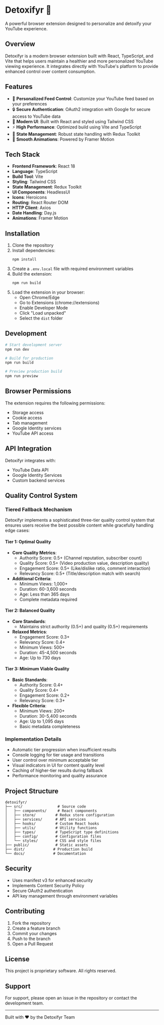 # Detoxifyr 🌟

A powerful browser extension designed to personalize and detoxify your YouTube experience.

## Overview

Detoxifyr is a modern browser extension built with React, TypeScript, and Vite that helps users maintain a healthier and more personalized YouTube viewing experience. It integrates directly with YouTube's platform to provide enhanced control over content consumption.

## Features

- 🎯 **Personalized Feed Control**: Customize your YouTube feed based on your preferences
- 🔒 **Secure Authentication**: OAuth2 integration with Google for secure access to YouTube data
- 🎨 **Modern UI**: Built with React and styled using Tailwind CSS
- ⚡ **High Performance**: Optimized build using Vite and TypeScript
- 🔄 **State Management**: Robust state handling with Redux Toolkit
- 🎨 **Smooth Animations**: Powered by Framer Motion

## Tech Stack

- **Frontend Framework**: React 18
- **Language**: TypeScript
- **Build Tool**: Vite
- **Styling**: Tailwind CSS
- **State Management**: Redux Toolkit
- **UI Components**: HeadlessUI
- **Icons**: Heroicons
- **Routing**: React Router DOM
- **HTTP Client**: Axios
- **Date Handling**: Day.js
- **Animations**: Framer Motion

## Installation

1. Clone the repository
2. Install dependencies:
   ```bash
   npm install
   ```
3. Create a `.env.local` file with required environment variables
4. Build the extension:
   ```bash
   npm run build
   ```
5. Load the extension in your browser:
   - Open Chrome/Edge
   - Go to Extensions (chrome://extensions)
   - Enable Developer Mode
   - Click "Load unpacked"
   - Select the `dist` folder

## Development

```bash
# Start development server
npm run dev

# Build for production
npm run build

# Preview production build
npm run preview
```

## Browser Permissions

The extension requires the following permissions:
- Storage access
- Cookie access
- Tab management
- Google Identity services
- YouTube API access

## API Integration

Detoxifyr integrates with:
- YouTube Data API
- Google Identity Services
- Custom backend services

## Quality Control System

### Tiered Fallback Mechanism

Detoxifyr implements a sophisticated three-tier quality control system that ensures users receive the best possible content while gracefully handling edge cases:

#### Tier 1: Optimal Quality
- **Core Quality Metrics**:
  * Authority Score: 0.5+ (Channel reputation, subscriber count)
  * Quality Score: 0.5+ (Video production value, description quality)
  * Engagement Score: 0.5+ (Like/dislike ratio, comment interaction)
  * Relevancy Score: 0.5+ (Title/description match with search)
- **Additional Criteria**:
  * Minimum Views: 1,000+
  * Duration: 60-3,600 seconds
  * Age: Less than 365 days
  * Complete metadata required

#### Tier 2: Balanced Quality
- **Core Standards**:
  * Maintains strict authority (0.5+) and quality (0.5+) requirements
- **Relaxed Metrics**:
  * Engagement Score: 0.3+
  * Relevancy Score: 0.4+
  * Minimum Views: 500+
  * Duration: 45-4,500 seconds
  * Age: Up to 730 days

#### Tier 3: Minimum Viable Quality
- **Basic Standards**:
  * Authority Score: 0.4+
  * Quality Score: 0.4+
  * Engagement Score: 0.2+
  * Relevancy Score: 0.3+
- **Flexible Criteria**:
  * Minimum Views: 200+
  * Duration: 30-5,400 seconds
  * Age: Up to 1,095 days
  * Basic metadata completeness

### Implementation Details
- Automatic tier progression when insufficient results
- Console logging for tier usage and transitions
- User control over minimum acceptable tier
- Visual indicators in UI for content quality level
- Caching of higher-tier results during fallback
- Performance monitoring and quality assurance

## Project Structure

```
detoxifyr/
├── src/                # Source code
│   ├── components/     # React components
│   ├── store/         # Redux store configuration
│   ├── services/      # API services
│   ├── hooks/         # Custom React hooks
│   ├── utils/         # Utility functions
│   ├── types/         # TypeScript type definitions
│   ├── config/        # Configuration files
│   └── styles/        # CSS and style files
├── public/            # Static assets
├── dist/             # Production build
└── docs/             # Documentation
```

## Security

- Uses manifest v3 for enhanced security
- Implements Content Security Policy
- Secure OAuth2 authentication
- API key management through environment variables

## Contributing

1. Fork the repository
2. Create a feature branch
3. Commit your changes
4. Push to the branch
5. Open a Pull Request

## License

This project is proprietary software. All rights reserved.

## Support

For support, please open an issue in the repository or contact the development team.

---

Built with ❤️ by the Detoxifyr Team 
